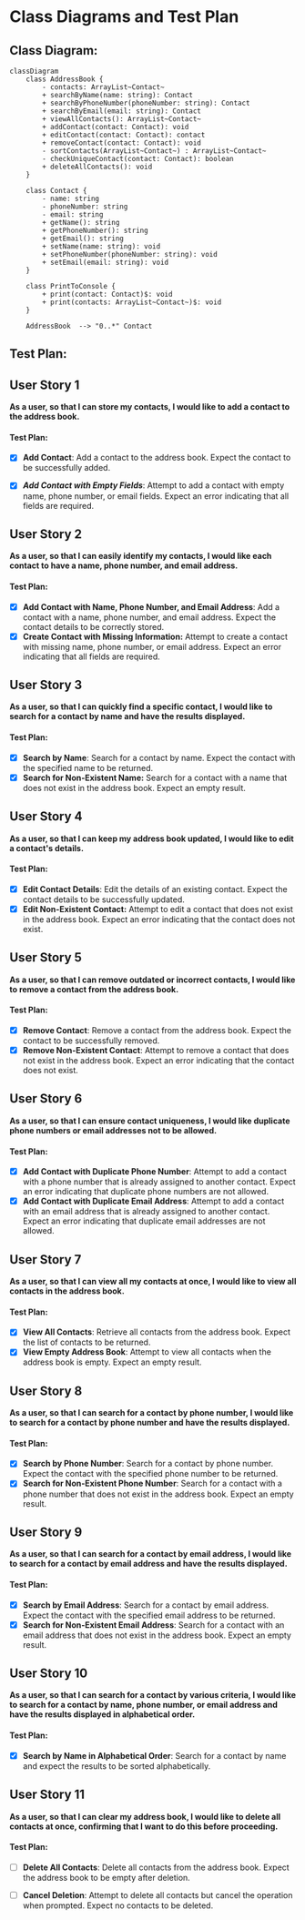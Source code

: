 # Class Diagrams and Test Plan

## Class Diagram:
```mermaid
classDiagram
    class AddressBook {
        - contacts: ArrayList~Contact~
        + searchByName(name: string): Contact
        + searchByPhoneNumber(phoneNumber: string): Contact
        + searchByEmail(email: string): Contact
        + viewAllContacts(): ArrayList~Contact~ 
        + addContact(contact: Contact): void
        + editContact(contact: Contact): contact
        + removeContact(contact: Contact): void
        - sortContacts(ArrayList~Contact~) : ArrayList~Contact~
        - checkUniqueContact(contact: Contact): boolean
        + deleteAllContacts(): void
    }
    
    class Contact {
        - name: string
        - phoneNumber: string
        - email: string
        + getName(): string
        + getPhoneNumber(): string
        + getEmail(): string
        + setName(name: string): void
        + setPhoneNumber(phoneNumber: string): void
        + setEmail(email: string): void
    }

    class PrintToConsole {
        + print(contact: Contact)$: void
        + print(contacts: ArrayList~Contact~)$: void
    }
    
    AddressBook  --> "0..*" Contact

```


## Test Plan:

## User Story 1
**As a user, so that I can store my contacts, I would like to add a contact to the address book.**

#### Test Plan:
- [x] **Add Contact**: Add a contact to the address book. Expect the contact to be successfully added.

- [x] ***Add Contact with Empty Fields***: Attempt to add a contact with empty name, phone number, or email fields. Expect an error indicating that all fields are required.

## User Story 2
**As a user, so that I can easily identify my contacts, I would like each contact to have a name, phone number, and email address.**

#### Test Plan:
- [x] **Add Contact with Name, Phone Number, and Email Address**: Add a contact with a name, phone number, and email address. Expect the contact details to be correctly stored.
- [x] **Create Contact with Missing Information:** Attempt to create a contact with missing name, phone number, or email address. Expect an error indicating that all fields are required.

## User Story 3
**As a user, so that I can quickly find a specific contact, I would like to search for a contact by name and have the results displayed.**

#### Test Plan:
- [x] **Search by Name**: Search for a contact by name. Expect the contact with the specified name to be returned.
- [X] **Search for Non-Existent Name:** Search for a contact with a name that does not exist in the address book. Expect an empty result.

## User Story 4
**As a user, so that I can keep my address book updated, I would like to edit a contact's details.**

#### Test Plan:
- [x] **Edit Contact Details**: Edit the details of an existing contact. Expect the contact details to be successfully updated.
- [x] **Edit Non-Existent Contact:** Attempt to edit a contact that does not exist in the address book. Expect an error indicating that the contact does not exist.

## User Story 5
**As a user, so that I can remove outdated or incorrect contacts, I would like to remove a contact from the address book.**

#### Test Plan:
- [x] **Remove Contact**: Remove a contact from the address book. Expect the contact to be successfully removed.
- [x] **Remove Non-Existent Contact**: Attempt to remove a contact that does not exist in the address book. Expect an error indicating that the contact does not exist.

## User Story 6
**As a user, so that I can ensure contact uniqueness, I would like duplicate phone numbers or email addresses not to be allowed.**

#### Test Plan:
- [x] **Add Contact with Duplicate Phone Number**: Attempt to add a contact with a phone number that is already assigned to another contact. Expect an error indicating that duplicate phone numbers are not allowed.
- [x] **Add Contact with Duplicate Email Address**: Attempt to add a contact with an email address that is already assigned to another contact. Expect an error indicating that duplicate email addresses are not allowed.

## User Story 7
**As a user, so that I can view all my contacts at once, I would like to view all contacts in the address book.**

#### Test Plan:
- [x] **View All Contacts**: Retrieve all contacts from the address book. Expect the list of contacts to be returned.
- [x] **View Empty Address Book**: Attempt to view all contacts when the address book is empty. Expect an empty result.

## User Story 8
**As a user, so that I can search for a contact by phone number, I would like to search for a contact by phone number and have the results displayed.**

#### Test Plan:
- [x] **Search by Phone Number**: Search for a contact by phone number. Expect the contact with the specified phone number to be returned.
- [x] **Search for Non-Existent Phone Number**: Search for a contact with a phone number that does not exist in the address book. Expect an empty result.

## User Story 9
**As a user, so that I can search for a contact by email address, I would like to search for a contact by email address and have the results displayed.**

#### Test Plan:
- [x] **Search by Email Address**: Search for a contact by email address. Expect the contact with the specified email address to be returned.
- [x] **Search for Non-Existent Email Address**: Search for a contact with an email address that does not exist in the address book. Expect an empty result.

## User Story 10
**As a user, so that I can search for a contact by various criteria, I would like to search for a contact by name, phone number, or email address and have the results displayed in alphabetical order.**

#### Test Plan:
- [x] **Search by Name in Alphabetical Order**: Search for a contact by name and expect the results to be sorted alphabetically.

## User Story 11
**As a user, so that I can clear my address book, I would like to delete all contacts at once, confirming that I want to do this before proceeding.**

#### Test Plan:
- [ ] **Delete All Contacts**: Delete all contacts from the address book. Expect the address book to be empty after deletion.
- [ ] **Cancel Deletion**: Attempt to delete all contacts but cancel the operation when prompted. Expect no contacts to be deleted.

